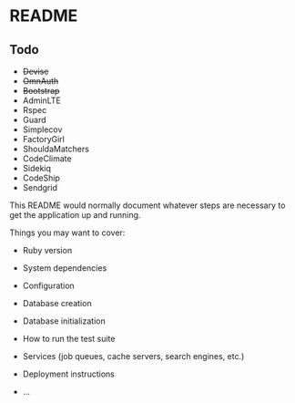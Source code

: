# README

## Todo

* ~~Devise~~
* ~~OmnAuth~~
* ~~Bootstrap~~
* AdminLTE
* Rspec
* Guard
* Simplecov
* FactoryGirl
* ShouldaMatchers
* CodeClimate
* Sidekiq
* CodeShip
* Sendgrid

This README would normally document whatever steps are necessary to get the
application up and running.

Things you may want to cover:

* Ruby version

* System dependencies

* Configuration

* Database creation

* Database initialization

* How to run the test suite

* Services (job queues, cache servers, search engines, etc.)

* Deployment instructions

* ...

